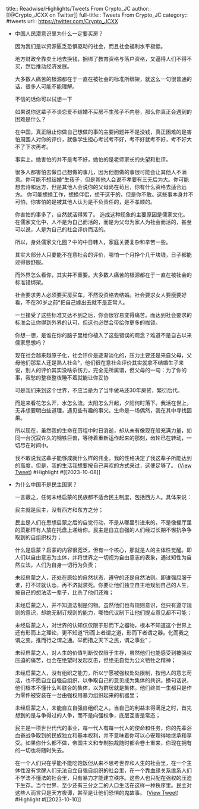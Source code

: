 title:: Readwise/Highlights/Tweets From Crypto_JC
author:: [[@Crypto_JCXX on Twitter]]
full-title:: Tweets From Crypto_JC
category:: #tweets
url:: https://twitter.com/Crypto_JCXX

- 中国人民潜意识里为什么一定要买房？
  
  因为我们是以资源匮乏恐惧驱动的社会，而且社会福利水平极低。
  
  地方财政全靠卖土地去换钱，捆绑了教育资格与落户资格，又逼得人们不得不买，然后推动经济发展。
  
  大多数人痛苦的根源都在于一直在被社会的标准所绑架，就这么一句很普通的话，很多人可能不能理解。
  
  不信的话你可以试想一下
  
  如果说你这辈子不谈恋爱不结婚不买房不生孩子不内卷，那么你真正会遇到的困难是什么？
  
  在中国，真正阻止你做自己想做的事的主要问题并不是没钱，真正困难的是害怕周围人对你的评价，就像学生担心考试考不好，考不好就考不好，考不好大不了下次再考。
  
  事实上，她害怕的并不是考不好，她怕的是老师家长的失望和批评。
  
  很多人都害怕去做自己想做的事儿，因为他想做的事很可能会让其他人不满意。你可能不想结婚“生孩子，但是其他人会说不孝要有三无后为大。你可能想去诗和远方，但是其他人会说你的父母尚在苟且，你有什么资格去适合远方。
  你可能想换工作，想换伴侣，想干这干的，但是你不敢。这些事本身并不可怕，你害怕的是被其他人认为是不负责任的，是不孝顺的。
  
  你害怕的事多了，自然就活得累了。
  造成这种现象的主要原因是儒家文化。
  在儒家文化中，人不是为自己而活的，而是为父母为家人为社会而活的，甚至可以说，人是为自己的社会评价而活的。
  
  所以，身处儒家文化圈？中的中日韩人，家庭关要复杂和辛苦一些。
  
  其实大部分人只要能不在意社会的评价，哪怕一个月挣个几干块钱，日子都能过得很舒服。
  
  而外界怎么看你，其实并不重要。大多数人痛苦的根源都在于一直在被社会的标准错绑架。
  
  社会要求男人必须要买房买车，不然没资格去结婚。社会要求女人要瘦要好看，不在30岁之前°把自己嫁出去就不是正常人。
  
  一旦接受了这些标准又达不到之后，你会很容易变得痛苦。而达到社会要求的标准会让你得到外界的认可，但这也必然会带给你更多的枷锁。
  
  你想一想，是谁在你的脑子里给你植入了这些错误的观念？难道不是自古以来儒家思想吗？
  
  现在社会越来越原子化，社会评价是逐渐淡化的，压力主要还是来自父母，父母他们那辈人还是熟人社会°，他们很在意社会评价其实就拿不结婚生子来说，别人的评价其实没啥杀伤力，完全无所属谓，但父母的一句：为了你的事，我愁的整夜整夜睡不着就能让你妥协
  
  可是我们来到这个世界，不应当是为了当牛做马还30年房贷，繁衍后代。
  
  而是来看花怎么开，水怎么流。太阳怎么升起，夕阳何时落下。我活在世上，无非想要明白些道理，遇见些有趣的事父。生命是一场偶然，我在其中寻找因果。
  
  所以现在，虽然我的生命在历程中时日消逝，却从未有像现在般充满力量，如同一台沉寂许久的钢铁巨兽，等待着重新运作起来的那刻，齿轮已在转动，一切尽在时间中。
  
  我不敢说我这辈子能够成就什么样的伟业，我的性格决定了我这辈子所能达到的高度，但是，我的生活我想要按自己喜欢的方式来过，这便足够了。 ([View Tweet](https://twitter.com/Crypto_JCXX/status/1710459628029653024)) #Highlight #[[2023-10-08]]
- 为什么中国不是民主国家？
  
  一言蔽之，任何未经启蒙的民族都不适合民主制度，包括西方人。具体来说：
  
  民主就是民主，没有西方和东方之分；
  
  民主是人们在思想启蒙之后的自觉行动，不是从哪里引进来的，不是像餐厅里的菜那样有人放在托盘上递给你。民主是自立自强的人们经过长期不懈抗争争取到的自组织权力；
  
  什么是启蒙？启蒙的内容很宽泛，但有一个核心，那就是人的主体性觉醒。即人们以自由意志为主体，并将世界之一切视为自由意志的表象，通过知性为自然立法，人们为自身一切行为负责；
  
  未经启蒙之人，还处在原始的自然状态，遵守的还是自然法则。即谁强屈服于谁，打不过就认怂，再不济就装死。你要让他们独立自主地规划自己的人生，按自己的想法活一辈子，比杀了他们还难；
  
  未经启蒙之人，并不知道法制是何物。虽然他们也有规则意识，但只有遵守规则的意识，却绝无制订规则的能力，哪怕代议制下让他们提点意见都不可能；
  
  未经启蒙之人，对世界的认知仅仅限于形而下之器物，根本不知道这个世界上还有形而上之理论，更不知道“形而上者谓之道，形而下者谓之器。化而我之谓之变。推而行之谓之通。举而措之天下之民，谓之事业”；
  
  未经启蒙之人，对人生的价值判断仅仅限于生存，虽然他们也能感受到被强权压迫的痛苦，也会在绝望时发起反击，但绝无自觉为公义牺牲之精神；
  
  未经启蒙之人，没有组织之能力，所以宁愿被强权处处限制，按他人的意志苟活，也不愿自立自强自组织，以争取自己的意见成为集体的共识。换句话说，他们根本不懂什么叫联合的集体，以为群居就是集体。他们终其一生都只是作为零件被安装在一台由强权用暴力组织起来的机器里；
  
  未经启蒙之人，未能自立自强自组织之人，当自己的利益未得满足之时，首先想到的是与争得过的人争，而不是向强权争，底层互害是常态；
  
  民主是一项世世代代的事业，每一代人有每一代人的使命和任务，你的先辈浴血奋战争取到的民族独立和基本权利，并不意味着你可以心安理得地继承和享受。如果你什么都不做，帝国主义和专制独裁随时都会卷土重来，你现在拥有的一切也将随时失去。
  
  在一个人们只在乎能不能吃饱饭但从来不思考世界和人生的社会里，在一个主体性没有觉醒人们无法自立自强自组织的社会里，在一个靠血缘关系维系人们不学法不懂法的社会里，只有暴力才能建立秩序。这些人也只配在强权的压迫下生存。当今世界，至少还有三分之二的人口生活在这样一种秩序里。民主对这些人而言只是天方夜谭，甚至是让他们恐惧的鬼故事。 ([View Tweet](https://twitter.com/Crypto_JCXX/status/1711555175402655808)) #Highlight #[[2023-10-10]]